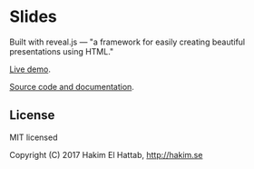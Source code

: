 # Slides

Built with reveal.js — "a framework for easily creating beautiful presentations using HTML."

[Live demo](http://revealjs.com/).

[Source code and documentation](https://github.com/hakimel/reveal.js).

## License

MIT licensed

Copyright (C) 2017 Hakim El Hattab, http://hakim.se
